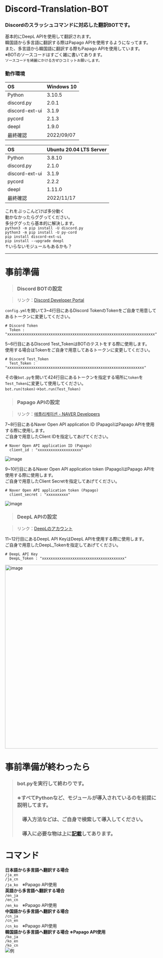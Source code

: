 
# Discord-Translation-BOT
### Discordのスラッシュコマンドに対応した翻訳BOTです。  
基本的にDeepL APIを使用して翻訳されます。  
韓国語から多言語に翻訳する際はPapago APIを使用するようになってます。  
また、多言語から韓国語に翻訳する際もPapago APIを使用しています。  
※BOTのソースコードはすごく雑に書いてあります。  
`ソースコードを綺麗にかける方ぜひコミットお願いします。`
### 動作環境
| OS | Windows 10 |
|:---|:---|
| Python | 3.10.5 |
| discord.py | 2.0.1 |
| discord-ext-ui | 3.1.9 |
| pycord | 2.1.3 |
| deepl | 1.9.0 |
| 最終確認 | 2022/09/07 |

| OS | Ubuntu 20.04 LTS Server |
|:---|:---|
| Python | 3.8.10 |
| discord.py | 2.1.0 |
| discord-ext-ui | 3.1.9 |
| pycord | 2.2.2 |
| deepl | 1.11.0 |
| 最終確認 | 2022/11/17 |

これをぶっこんどけば多分動く  
動かなかったらググってください。  
多分ググったら基本的に解決します。  
`python3 -m pip install -U discord.py`  
`python3 -m pip install -U py-cord`  
`pip install discord-ext-ui`  
`pip install --upgrade deepl`  
↑いらないモジュールもあるかも？

---
# 事前準備   
> ### Discord BOTの設定   

> リンク：[Discord Developer Portal](https://discord.com/developers/applications)   

`config.yml`を開いて3~4行目にあるDiscord TokenのTokenをご自身で用意してあるトークンに変更してください。
```
# Discord Token
  Token : "xxxxxxxxxxxxxxxxxxxxxxxxxxxxxxxxxxxxxxxxxxxxxxxxxxxxxxxxxxxxxxxxxxxx"
```
5~6行目にあるDiscord Test_TokenはBOTのテストをする際に使用します。   
使用する場合はTokenをご自身で用意してあるトークンに変更してください。   
```
# Discord Test_Token
  Test_Token : "xxxxxxxxxxxxxxxxxxxxxxxxxxxxxxxxxxxxxxxxxxxxxxxxxxxxxxxxxxxxxxx"
```
その後`bot.py`を開いて424行目にあるトークンを指定する場所に`token`を`Test_Token`に変更して使用してください。
`bot.run(token)`→`bot.run(Test_Token)`   

> ### Papago APIの設定   

> リンク：[애플리케이션 - NAVER Developers](https://developers.naver.com/apps/)   

7~8行目にあるNaver Open API application ID (Papago)はPapago APIを使用する際に使用します。   
ご自身で用意したClient IDを指定してあげてください。   
```
# Naver Open API application ID (Papago)
  client_id : "xxxxxxxxxxxxxxxxxxxx"
```
![image](https://user-images.githubusercontent.com/38372880/202445825-2a9d9d7f-a635-458c-b492-761d0729a910.png)

9~10行目にあるNaver Open API application token (Papago)はPapago APIを使用する際に使用します。   
ご自身で用意したClient Secretを指定してあげてください。   
```
# Naver Open API application token (Papago)
  client_secret : "xxxxxxxxxx"
```
![image](https://user-images.githubusercontent.com/38372880/202446472-c20372a1-415a-4d2e-9fc8-cd470615e8d3.png)

> ### DeepL APIの設定 

> リンク：[DeepLのアカウント](https://www.deepl.com/ja/account/summary)   

11~12行目にあるDeepL API KeyはDeepL APIを使用する際に使用します。   
ご自身で用意したDeepL_Tokenを指定してあげてください。   
```
# DeepL API Key
  DeepL_Token : "xxxxxxxxxxxxxxxxxxxxxxxxxxxxxxxxxxxxxx"
```
<img width="605" alt="image" src="https://user-images.githubusercontent.com/38372880/202448974-18b47e96-1d3e-4cae-bc21-bc2f6c07e8d6.png">

# 事前準備が終わったら   
> ### bot.pyを実行して終わりです。   
> ### ※すべてPythonなど、モジュールが導入されているのを前提に説明してます。
> ### 　導入方法などは、ご自身で検索して導入してください。
> ### 　導入に必要な物は上に[記載](https://github.com/winning-JP/Discord-Translation-BOT#%E5%8B%95%E4%BD%9C%E7%92%B0%E5%A2%83)してあります。

# コマンド
**日本語から多言語へ翻訳する場合**  
`/ja_en`  
`/ja_cn`  
`/ja_ko`　※Papago API使用  
**英語から多言語へ翻訳する場合**  
`/en_ja`  
`/en_cn`  
`/en_ko`　※Papago API使用  
**中国語から多言語へ翻訳する場合**  
`/cn_ja`  
`/cn_en`  
`/cn_ko`　※Papago API使用  
**韓国語から多言語へ翻訳する場合 ※Papago API使用**  
`/ko_ja`  
`/ko_en`  
`/ko_cn`  
![例](https://user-images.githubusercontent.com/38372880/202450865-a4871a98-9457-47bc-a958-70fca2a0904d.gif)


